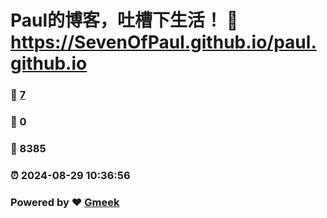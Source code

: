 # Paul的博客，吐槽下生活！ :link: https://SevenOfPaul.github.io/paul.github.io 
### :page_facing_up: [7](https://SevenOfPaul.github.io/paul.github.io/tag.html) 
### :speech_balloon: 0 
### :hibiscus: 8385 
### :alarm_clock: 2024-08-29 10:36:56 
### Powered by :heart: [Gmeek](https://github.com/Meekdai/Gmeek)
